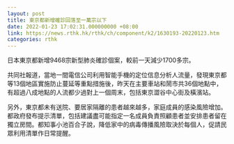```yaml
---
layout: post
title: 東京都新增確診回落至一萬宗以下
date: 2022-01-23 17:02:31.000000000 +08:00
link: https://news.rthk.hk/rthk/ch/component/k2/1630193-20220123.htm
categories: rthk
---
```


日本東京都新增9468宗新型肺炎確診個案，較前一天減少1700多宗。

共同社報道，當地一間電信公司利用智能手機的定位信息分析人流量，發現東京都等13個地區實施防止蔓延等重點措施後，昨天在主要車站和鬧市共36個地點中，有超過八成地點的人流都少過對上一個周末，包括東京澀谷中心街及橫濱站。

另外，東京都未有送院、要居家隔離的患者越來越多，家庭成員的感染風險增加。都政府發布提示清單，包括建議盡可能指定一名成員負責照顧患者並安排患者留在獨立房間。都知事小池百合子說，降低家中的病毒傳播風險取決於每個人，促請民眾利用清單作日常提醒。
